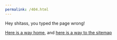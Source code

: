 ```yaml
---
permalink: /404.html
---
```

Hey shitass, you typed the page wrong!

[Here is a way home](/), and [here is a way to the sitemap](/sitemap)